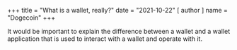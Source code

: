 +++
title = "What is a wallet, really?"
date = "2021-10-22"
[ author ]
  name = "Dogecoin"
+++

It would be important to explain the difference between a wallet and a wallet application that is used to interact with a wallet and operate with it.